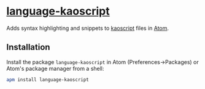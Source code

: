 [language-kaoscript](https://atom.io/packages/language-kaoscript)
=================================================================

Adds syntax highlighting and snippets to [kaoscript](https://github.com/kaoscript/kaoscript) files in [Atom](http://atom.io/).

Installation
------------

Install the package `language-kaoscript` in Atom (Preferences->Packages) or Atom's package manager from a shell:

```sh
apm install language-kaoscript
```